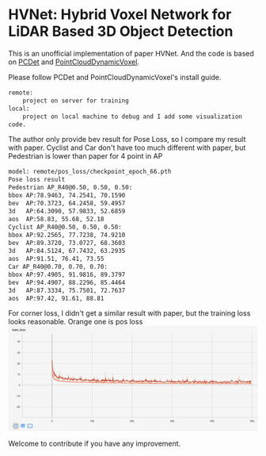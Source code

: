# HVNet: Hybrid Voxel Network for LiDAR Based 3D Object Detection

This is an unofficial implementation of paper HVNet. And the code is based on [PCDet](https://github.com/open-mmlab/OpenPCDet) and [PointCloudDynamicVoxel](https://github.com/AndyYuan96/PointCloudDynamicVoxel).

Please follow PCDet and PointCloudDynamicVoxel's install guide.

```
remote:
	project on server for training
local:
	project on local machine to debug and I add some visualization code.
```

The author only provide bev result for Pose Loss, so I compare my result with paper.
Cyclist and Car don't have too much different with paper, but Pedestrian is lower than paper for 4 point in AP

```
model: remote/pos_loss/checkpoint_epoch_66.pth
Pose loss result
Pedestrian AP_R40@0.50, 0.50, 0.50:
bbox AP:78.9463, 74.2541, 70.1590
bev  AP:70.3723, 64.2458, 59.4957
3d   AP:64.3090, 57.9833, 52.6859
aos  AP:58.83, 55.68, 52.18
Cyclist AP_R40@0.50, 0.50, 0.50:
bbox AP:92.2565, 77.7238, 74.9210
bev  AP:89.3720, 73.0727, 68.3603
3d   AP:84.5124, 67.7432, 63.2935
aos  AP:91.51, 76.41, 73.55
Car AP_R40@0.70, 0.70, 0.70:
bbox AP:97.4905, 91.9816, 89.3797
bev  AP:94.4907, 88.2296, 85.4464
3d   AP:87.3334, 75.7501, 72.7637
aos  AP:97.42, 91.61, 88.81
```



For corner loss, I didn't get a similar result with paper, but the training loss looks reasonable. Orange one is pos loss
![](Corner_loss_vs_Pos_loss.png)



Welcome to contribute if you have any improvement.